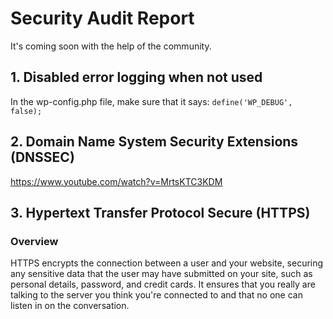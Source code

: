 # Security Audit Report

It's coming soon with the help of the community.

## 1. Disabled error logging when not used

In the wp-config.php file, make sure that it says:
`define('WP_DEBUG', false);`

## 2. Domain Name System Security Extensions (DNSSEC)

https://www.youtube.com/watch?v=MrtsKTC3KDM

## 3. Hypertext Transfer Protocol Secure (HTTPS)

### Overview

HTTPS encrypts the connection between a user and your website, securing any sensitive data that the user may have submitted on your site, such as personal details, password, and credit cards. It ensures that you really are talking to the server you think you're connected to and that no one can listen in on the conversation.